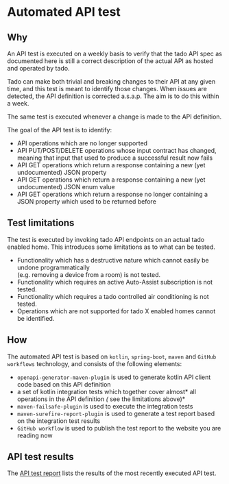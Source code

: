 # Automated API test

## Why
An API test is executed on a weekly basis to verify that the tado API spec as documented here
is still a correct description of the actual API as hosted and operated by tado.

Tado can make both trivial and breaking changes to their API at any given time, and this test is meant
to identify those changes. When issues are detected, the API definition is corrected a.s.a.p.
The aim is to do this within a week.

The same test is executed whenever a change is made to the API definition.


The goal of the API test is to identify:

* API operations which are no longer supported
* API PUT/POST/DELETE operations whose input contract has changed, 
  meaning that input that used to produce a successful result now fails
* API GET operations which return a response containing a new (yet undocumented) JSON property
* API GET operations which return a response containing a new (yet undocumented) JSON enum value
* API GET operations which return a response no longer containing a JSON property which used to be returned before

## Test limitations

The test is executed by invoking tado API endpoints on an actual tado enabled home. 
This introduces some limitations as to what can be tested.

* Functionality which has a destructive nature which cannot easily be undone programmatically  
  (e.g. removing a device from a room) is not tested.
* Functionality which requires an active Auto-Assist subscription is not tested.
* Functionality which requires a tado controlled air conditioning is not tested.
* Operations which are not supported for tado X enabled homes cannot be identified.


## How
The automated API test is based on `kotlin`, `spring-boot`, `maven` and `GitHub workflows` technology,
and consists of the following elements:

* `openapi-generator-maven-plugin` is used to generate kotlin API client code based on this API definition
*  a set of kotlin integration tests which together cover almost* all operations in the API definition
   *(* see the limitations above)*
* `maven-failsafe-plugin` is used to execute the integration tests
* `maven-surefire-report-plugin` is used to generate a test report based on the integration test results
* `GitHub workflow` is used to publish the test report to the website you are reading now


## API test results

The [API test report](failsafe-report.html) lists the results of the most recently executed API test.